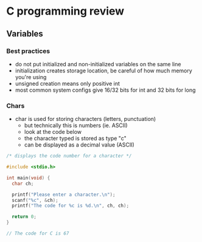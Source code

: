 # C programming review

## Variables

### Best practices

- do not put initialized and non-initialized variables on the same line
- initialization creates storage location, be careful of how much memory you're using
- unsigned creation means only positive int
- most common system configs give 16/32 bits for int and 32 bits for long

### Chars

- char is used for storing characters (letters, punctuation)
  - but technically this is numbers (ie. ASCII)
  - look at the code below
  - the character typed is stored as type "c"
  - can be displayed as a decimal value (ASCII)

```c
/* displays the code number for a character */

#include <stdio.h>

int main(void) {
  char ch;

  printf("Please enter a character.\n");
  scanf("%c", &ch);
  printf("The code for %c is %d.\n", ch, ch);

  return 0;
}

// The code for C is 67
```
